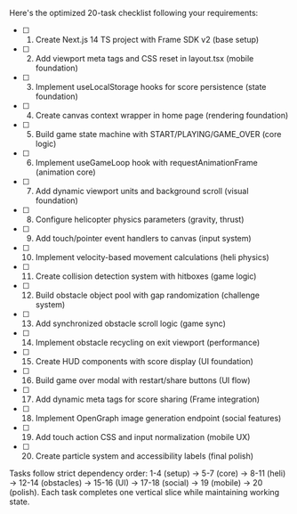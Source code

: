 Here's the optimized 20-task checklist following your requirements:

- [ ] 1. Create Next.js 14 TS project with Frame SDK v2 (base setup)
- [ ] 2. Add viewport meta tags and CSS reset in layout.tsx (mobile foundation)
- [ ] 3. Implement useLocalStorage hooks for score persistence (state foundation)
- [ ] 4. Create canvas context wrapper in home page (rendering foundation)
- [ ] 5. Build game state machine with START/PLAYING/GAME_OVER (core logic)
- [ ] 6. Implement useGameLoop hook with requestAnimationFrame (animation core)
- [ ] 7. Add dynamic viewport units and background scroll (visual foundation)
- [ ] 8. Configure helicopter physics parameters (gravity, thrust)
- [ ] 9. Add touch/pointer event handlers to canvas (input system)
- [ ] 10. Implement velocity-based movement calculations (heli physics)
- [ ] 11. Create collision detection system with hitboxes (game logic)
- [ ] 12. Build obstacle object pool with gap randomization (challenge system)
- [ ] 13. Add synchronized obstacle scroll logic (game sync)
- [ ] 14. Implement obstacle recycling on exit viewport (performance)
- [ ] 15. Create HUD components with score display (UI foundation)
- [ ] 16. Build game over modal with restart/share buttons (UI flow)
- [ ] 17. Add dynamic meta tags for score sharing (Frame integration)
- [ ] 18. Implement OpenGraph image generation endpoint (social features)
- [ ] 19. Add touch action CSS and input normalization (mobile UX)
- [ ] 20. Create particle system and accessibility labels (final polish)

Tasks follow strict dependency order: 
1-4 (setup) → 5-7 (core) → 8-11 (heli) → 12-14 (obstacles) → 15-16 (UI) → 17-18 (social) → 19 (mobile) → 20 (polish). Each task completes one vertical slice while maintaining working state.
